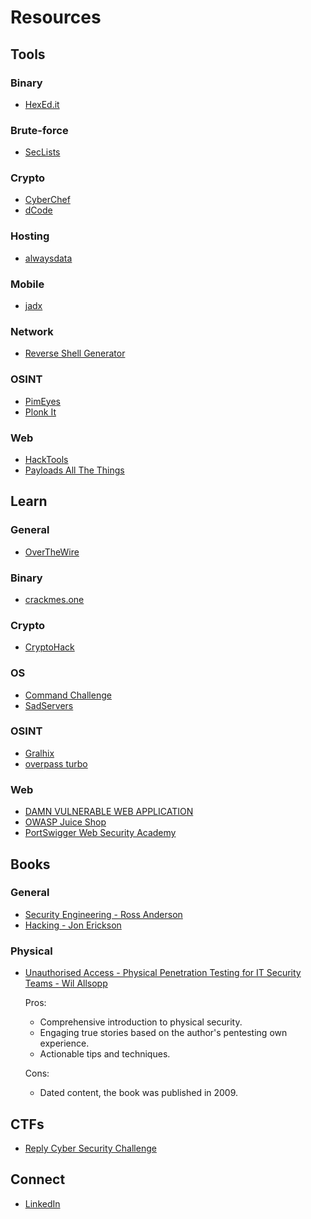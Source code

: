 # Resources

## Tools

### Binary

- [HexEd.it](https://hexed.it)

### Brute-force

- [SecLists](https://github.com/danielmiessler/SecLists)

### Crypto

- [CyberChef](https://gchq.github.io/CyberChef)
- [dCode](https://www.dcode.fr/en)

### Hosting

- [alwaysdata](https://www.alwaysdata.com/en)

### Mobile

- [jadx](https://github.com/skylot/jadx)

### Network

- [Reverse Shell Generator](https://www.revshells.com)

### OSINT

- [PimEyes](https://pimeyes.com)
- [Plonk It](https://www.plonkit.net)

### Web

- [HackTools](https://hacktools.sh)
- [Payloads All The Things](https://swisskyrepo.github.io/PayloadsAllTheThings)

## Learn

### General

- [OverTheWire](https://overthewire.org)

### Binary

- [crackmes.one](https://crackmes.one)

### Crypto

- [CryptoHack](https://cryptohack.org)

### OS

- [Command Challenge](https://cmdchallenge.com)
- [SadServers](https://sadservers.com)

### OSINT

- [Gralhix](https://gralhix.com)
- [overpass turbo](https://overpass-turbo.eu)

### Web

- [DAMN VULNERABLE WEB APPLICATION](https://github.com/digininja/DVWA)
- [OWASP Juice Shop](https://owasp.org/www-project-juice-shop)
- [PortSwigger Web Security Academy](https://portswigger.net/web-security)

## Books

### General

- [Security Engineering - Ross Anderson](https://www.cl.cam.ac.uk/~rja14/book.html)
- [Hacking - Jon Erickson](https://www.amazon.com/Hacking-Art-Exploitation-Jon-Erickson/dp/1593271441)

### Physical

- [Unauthorised Access - Physical Penetration Testing for IT Security Teams - Wil Allsopp](https://www.amazon.com/Unauthorised-Access-Physical-Penetration-Security/dp/0470747617)

  Pros:
  - Comprehensive introduction to physical security.
  - Engaging true stories based on the author's pentesting own experience.
  - Actionable tips and techniques.

  Cons:
  - Dated content, the book was published in 2009.

## CTFs

- [Reply Cyber Security Challenge](https://challenges.reply.com/challenges/cybersecurity/home)

## Connect

- [LinkedIn](https://www.linkedin.com/in/david-gherghita)
